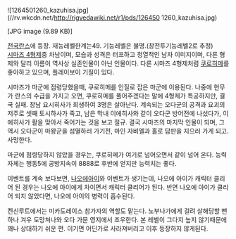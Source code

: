 ![1264501260_kazuhisa.jpg](//rv.wkcdn.net/http://rigvedawiki.net/r1/pds/126450
1260_kazuhisa.jpg)

[JPG image (9.89 KB)]

  
[전국란스](%EC%A0%84%EA%B5%AD%EB%9E%80%EC%8A%A4.md)에 등장. 재능레벨한계는49. 기능레벨은
불명.(창전투기능레벨2로 추정)  
[시마즈 4형제](%EC%8B%9C%EB%A7%88%EC%A6%88%204%ED%98%95%EC%A0%9C.md)중 차남이며, 모습과
성격은 터프하고 정열적인 남자 이미지이며, 다른 형제와 달리 이름이 역사상 실존인물이 아닌 인물이다. 다른 시마즈 4형제처럼
[쿠로히메](%EC%BF%A0%EB%A1%9C%ED%9E%88%EB%A9%94.md)를 좋아하고 있으며, 플레이보이 기질이 있다.

시마즈가 마군에 점령당했을때, 쿠로히메를 인질로 잡은 마군에 이용된다. 나중에 현무가 란스의 수급을 가지고 오면, 쿠로히메를 풀어주겠다는
말에 4형제가 특공하지만, 결국 실패. 장남 요시히사가 희생하여 3명은 살아난다. 계속되는 오다군의 공격과 요괴의 저주로 셋째 토시하사가
죽고, 남은 막내 이에히사와 같이 오다군 방어전에 나섰다가, 이에히사가 활을 맞아서 죽어가는 것을 보고 절규. 결국 시마즈의 마지막 인물이
되며, 그 역시 오다군이 마왕군을 섬멸하러 가기전, 마인 자비엘과 홀로 담판을 지으러 가게 되고. 사망한다.

마군에 점령당하지 않았을 경우는, 쿠로히메가 여기로 넘어오면서 같이 넘어 온다. 능력자체는 행동5에 공방지속이 8888로 후반에 얻지만
능력치는 좋다.

이벤트를 계속 보다보면, [나오에아이](%EB%82%98%EC%98%A4%EC%97%90%20%EC%95%84%EC%9D%B4.md)와 이벤트가 생기는데, 나오에
아이가 캐릭터 클리어 된 경우는 나오에 아이에게 차이면서 캐릭터 클리어가 된다. 반면 나오에 아이가 클리어 되지 않았다면, 나오에 아이의
병력이 흡수된다.

켄신루트에서는 미카도레이스 참가자의 역할도 맡는다. 노부나가에게 걸려 살해당할 뻔 하나 겨우 도망쳐나와 오다 가문 영지에서 조우한다. 본
레벨이 그다지 높지 않기때문에 꽤나 상대하기 쉬운 편. 이기면 어딘가로 사라져버리고 이후 등장하지 않게된다.

